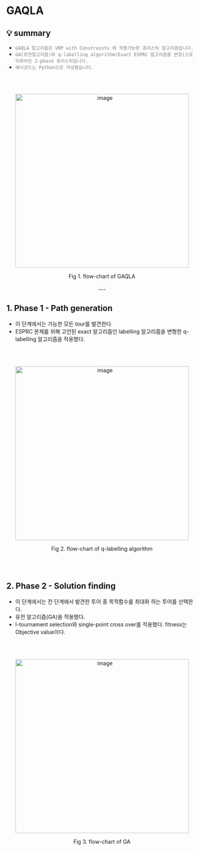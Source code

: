 # GAQLA
## 💡 summary
<ul><li><code style="color : Gray">GAQLA 알고리즘은 VRP with Constraints 에 적용가능한 휴리스틱 알고리즘입니다.</code></li><li><code style="color : Gray">GA(유전알고리즘)와 q-labelling algorithm(Exact ESPRC 알고리즘을 변형)으로 이루어진 2-phase 휴리스틱입니다.</code></li><li><code style="color : Gray">예시코드는 Python으로 작성됐습니다.</code></li></ul>
<br>   
<br> 
<p align="center">
<img width="457" alt="image" src="https://github.com/user-attachments/assets/03b13fd0-0193-448a-95ab-5b46622a9384">
<p\>
<p align="center">
Fig 1. flow-chart of GAQLA
<p\>
<br>   
<br> 
---

## 1. Phase 1 - Path generation
* 이 단계에서는 가능한 모든 tour를 발견한다.
* ESPRC 문제를 위해 고안된 exact 알고리즘인 labelling 알고리즘을 변형한 q-labelling 알고리즘을 적용했다.

<br>   
<br> 
<p align="center">
<img width="457" alt="image" src="https://github.com/user-attachments/assets/744a498e-84af-4f4a-9826-212d9e483eb5">
<p\>
<p align="center">
Fig 2. flow-chart of q-labelling algorithm
<p\>
    
</p> 
<br>   
<br>   

## 2. Phase 2 - Solution finding
* 이 단계에서는 전 단계에서 발견한 투어 중 목적함수를 최대화 하는 투어를 선택한다.
* 유전 알고리즘(GA)을 적용했다.
* l-tournament selection와 single-point cross over를 적용했다. fitness는 Objective value이다.

<br>   
<br> 
<p align="center">
<img width="457" alt="image" src="https://github.com/user-attachments/assets/d2b7ebcb-47b0-4339-b059-de2ca44fb000">
<p\>
<p align="center">
Fig 3. flow-chart of GA
<p\>
    
</p> 
<br>   
<br>   
